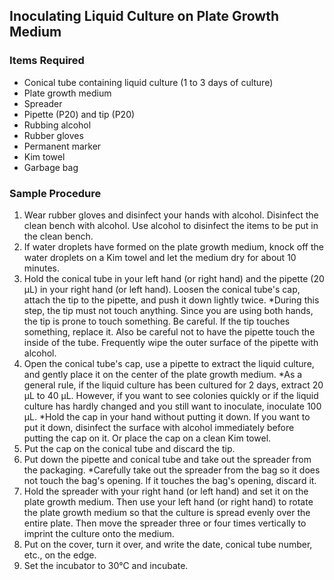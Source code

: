 ## Inoculating Liquid Culture on Plate Growth Medium

### Items Required
- Conical tube containing liquid culture (1 to 3 days of culture)
- Plate growth medium
- Spreader
- Pipette (P20) and tip (P20)
- Rubbing alcohol
- Rubber gloves
- Permanent marker
- Kim towel
- Garbage bag

### Sample Procedure
1. Wear rubber gloves and disinfect your hands with alcohol. Disinfect the clean bench with alcohol. Use alcohol to disinfect the items to be put in the clean bench.
2. If water droplets have formed on the plate growth medium, knock off the water droplets on a Kim towel and let the medium dry for about 10 minutes.
3. Hold the conical tube in your left hand (or right hand) and the pipette (20 μL) in your right hand (or left hand). Loosen the conical tube's cap, attach the tip to the pipette, and push it down lightly twice. *During this step, the tip must not touch anything. Since you are using both hands, the tip is prone to touch something. Be careful. If the tip touches something, replace it. Also be careful not to have the pipette touch the inside of the tube. Frequently wipe the outer surface of the pipette with alcohol.
4. Open the conical tube's cap, use a pipette to extract the liquid culture, and gently place it on the center of the plate growth medium. *As a general rule, if the liquid culture has been cultured for 2 days, extract 20 μL to 40 μL. However, if you want to see colonies quickly or if the liquid culture has hardly changed and you still want to inoculate, inoculate 100 μL. *Hold the cap in your hand without putting it down. If you want to put it down, disinfect the surface with alcohol immediately before putting the cap on it. Or place the cap on a clean Kim towel.
5. Put the cap on the conical tube and discard the tip.
6. Put down the pipette and conical tube and take out the spreader from the packaging. *Carefully take out the spreader from the bag so it does not touch the bag's opening. If it touches the bag's opening, discard it.
7. Hold the spreader with your right hand (or left hand) and set it on the plate growth medium. Then use your left hand (or right hand) to rotate the plate growth medium so that the culture is spread evenly over the entire plate. Then move the spreader three or four times vertically to imprint the culture onto the medium.
8. Put on the cover, turn it over, and write the date, conical tube number, etc., on the edge.
9. Set the incubator to 30°C and incubate.
